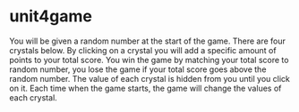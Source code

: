# unit4game

You will be given a random number at the start of the game.
There are four crystals below. By clicking on a crystal you will add a specific
amount of points to your total score.
You win the game by matching your total score to random number, you lose the
game if your total score goes above the random number.
The value of each crystal is hidden from you until you click on it.
Each time when the game starts, the game will change the values of each crystal.